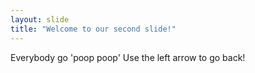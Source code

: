 ```yaml
---
layout: slide
title: "Welcome to our second slide!"
---
```

Everybody go 'poop poop'
Use the left arrow to go back!
